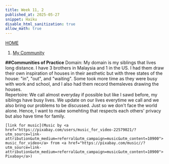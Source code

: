 ```yaml
---
title: Week 11, 2
published_at: 2025-05-27
snippet: Haiku
disable_html_sanitization: true
allow_math: true
---
```


[HOME](https://kc-yeo-creative-co-37.deno.dev/)

1. [My Community](#C)

**##Communities of Practice**
Domain:
  My domain is my siblings that lives long distance. I have 3 brothers in Malaysia and 1 in the US. I had them draw their own inspiration of houses in their aesthetic but with three states of the house: "in", "out", and "waiting". Some took more time as they were busy with work and school, and I also had them record themsleves drawing the houses.
<br>
Repertoire:
  We call almost everyday if possible but like I sawd before, my siblings have busy lives. We update on our lives everytime we call and we also bring our problems to be discussed. Just so we don't face the world alone. Hence, I want to make somehting that respects each others' privacy but also have time for family.
 
 `[link for music](Music by <a href="https://pixabay.com/users/music_for_video-22579021/?utm_source=link-attribution&utm_medium=referral&utm_campaign=music&utm_content=10900">music_for_video</a> from <a href="https://pixabay.com/music//?utm_source=link-attribution&utm_medium=referral&utm_campaign=music&utm_content=10900">Pixabay</a>)`
<br>
<br>